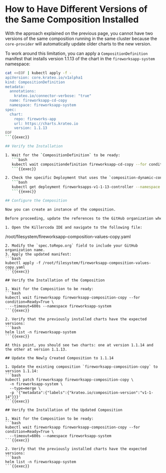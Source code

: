 # How to Have Different Versions of the Same Composition Installed

With the approach explained on the previous page, you cannot have two versions of the same composition running in the same cluster because the `core-provider` will automatically update older charts to the new version.

To work around this limitation, you can apply a `CompositionDefinition` manifest that installs version 1.1.13 of the chart in the `fireworksapp-system` namespace:

```bash
cat <<EOF | kubectl apply -f -
apiVersion: core.krateo.io/v1alpha1
kind: CompositionDefinition
metadata:
  annotations:
    krateo.io/connector-verbose: "true"
  name: fireworksapp-cd-copy
  namespace: fireworksapp-system
spec:
  chart:
    repo: fireworks-app
    url: https://charts.krateo.io
    version: 1.1.13
EOF
```{{exec}}

## Verify the Installation

1. Wait for the `CompositionDefinition` to be ready:
   ```bash
   kubectl wait compositiondefinition fireworksapp-cd-copy --for condition=Ready=True --timeout=600s --namespace fireworksapp-system
   ```{{exec}}

2. Check the specific Deployment that uses the `composition-dynamic-controller` image. This deployment monitors new Custom Resources related to the generated CRD and the specific version:
   ```bash
   kubectl get deployment fireworksapps-v1-1-13-controller --namespace fireworksapp-system
   ```{{exec}}

## Configure the Composition

Now you can create an instance of the composition.

Before proceeding, update the references to the GitHub organization where the repository will be created:

1. Open the Killercoda IDE and navigate to the following file:
   ```
   /root/filesystem/fireworksapp-composition-values-copy.yaml
   ```
2. Modify the `spec.toRepo.org` field to include your GitHub organization name.
3. Apply the updated manifest:
   ```bash
   kubectl apply -f /root/filesystem/fireworksapp-composition-values-copy.yaml
   ```{{exec}}

## Verify the Installation of the Composition

1. Wait for the Composition to be ready:
   ```bash
   kubectl wait fireworksapp fireworksapp-composition-copy --for condition=Ready=True \
     --timeout=600s --namespace fireworksapp-system
   ```{{exec}}

2. Verify that the previously installed charts have the expected versions:
   ```bash
   helm list -n fireworksapp-system
   ```{{exec}}

At this point, you should see two charts: one at version 1.1.14 and the other at version 1.1.13.

## Update the Newly Created Composition to 1.1.14

1. Update the existing composition `fireworksapp-composition-copy` to version 1.1.14:
   ```bash
   kubectl patch fireworksapp fireworksapp-composition-copy \
     -n fireworksapp-system \
     --type=merge \
     -p '{"metadata":{"labels":{"krateo.io/composition-version":"v1-1-14"}}}'
   ```{{exec}}

## Verify the Installation of the Updated Composition

1. Wait for the Composition to be ready:
   ```bash
   kubectl wait fireworksapp fireworksapp-composition-copy --for condition=Ready=True \
     --timeout=600s --namespace fireworksapp-system
   ```{{exec}}

2. Verify that the previously installed charts have the expected versions:
   ```bash
   helm list -n fireworksapp-system
   ```{{exec}}